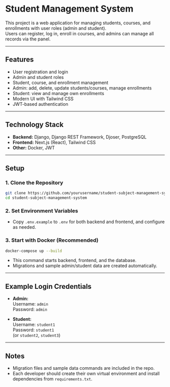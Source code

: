 # Student Management System

This project is a web application for managing students, courses, and enrollments with user roles (admin and student).  
Users can register, log in, enroll in courses, and admins can manage all records via the panel.

---

## Features

- User registration and login
- Admin and student roles
- Student, course, and enrollment management
- Admin: add, delete, update students/courses, manage enrollments
- Student: view and manage own enrollments
- Modern UI with Tailwind CSS
- JWT-based authentication

---

## Technology Stack

- **Backend:** Django, Django REST Framework, Djoser, PostgreSQL
- **Frontend:** Next.js (React), Tailwind CSS
- **Other:** Docker, JWT

---

## Setup

### 1. Clone the Repository

```bash
git clone https://github.com/yourusername/student-subject-management-system.git
cd student-subject-management-system
```

### 2. Set Environment Variables

- Copy `.env.example` to `.env` for both backend and frontend, and configure as needed.

### 3. Start with Docker (Recommended)

```bash
docker-compose up --build
```

- This command starts backend, frontend, and the database.
- Migrations and sample admin/student data are created automatically.

---

## Example Login Credentials

- **Admin:**  
  Username: `admin`  
  Password: `admin`

- **Student:**  
  Username: `student1`  
  Password: `student1`  
  (or `student2`, `student3`)

---

## Notes

- Migration files and sample data commands are included in the repo.
- Each developer should create their own virtual environment and install dependencies from `requirements.txt`.

